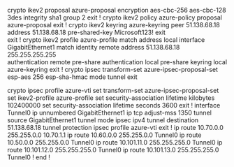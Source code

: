 crypto ikev2 proposal azure-proposal
  encryption aes-cbc-256 aes-cbc-128 3des
  integrity sha1
  group 2
  exit
!
crypto ikev2 policy azure-policy
  proposal azure-proposal
  exit
!
crypto ikev2 keyring azure-keyring
  peer 51.138.68.18
    address 51.138.68.18
    pre-shared-key Microsoft123!
    exit  
  exit
!
crypto ikev2 profile azure-profile
  match address local interface GigabitEthernet1
  match identity remote address 51.138.68.18 255.255.255.255  
  authentication remote pre-share
  authentication local pre-share
  keyring local azure-keyring
  exit
!
crypto ipsec transform-set azure-ipsec-proposal-set esp-aes 256 esp-sha-hmac
 mode tunnel
 exit

crypto ipsec profile azure-vti
  set transform-set azure-ipsec-proposal-set
  set ikev2-profile azure-profile
  set security-association lifetime kilobytes 102400000
  set security-association lifetime seconds 3600 
 exit
!
interface Tunnel0
 ip unnumbered GigabitEthernet1 
 ip tcp adjust-mss 1350
 tunnel source GigabitEthernet1
 tunnel mode ipsec ipv4
 tunnel destination 51.138.68.18
 tunnel protection ipsec profile azure-vti
exit
!
ip route 10.70.0.0 255.255.0.0 10.70.1.1
ip route 10.60.0.0 255.255.0.0 Tunnel0
ip route 10.50.0.0 255.255.0.0 Tunnel0
ip route 10.101.11.0 255.255.255.0 Tunnel0
ip route 10.101.12.0 255.255.255.0 Tunnel0
ip route 10.101.13.0 255.255.255.0 Tunnel0
!
end
!